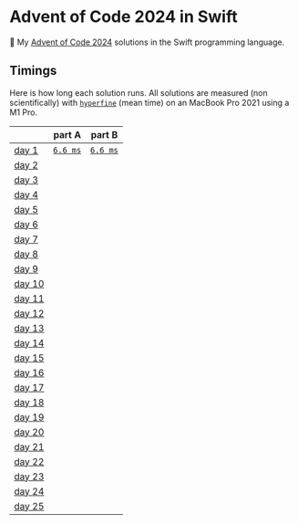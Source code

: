 # Advent of Code 2024 in Swift

🎄 My [Advent of Code 2024](https://adventofcode.com/2024) solutions in the Swift programming language.

## Timings

Here is how long each solution runs. All solutions are measured (non scientifically) with [`hyperfine`](https://github.com/sharkdp/hyperfine) (mean time) on an MacBook Pro 2021 using a M1 Pro.

|                                                | part A                               | part B                               |
| ---------------------------------------------- | ------------------------------------ | ------------------------------------ |
| [day 1](https://adventofcode.com/2024/day/1)   | [`6.6 ms`](./solutions/01/01a.swift) | [`6.6 ms`](./solutions/01/01b.swift) |
| [day 2](https://adventofcode.com/2024/day/2)   |                                      |                                      |
| [day 3](https://adventofcode.com/2024/day/3)   |                                      |                                      |
| [day 4](https://adventofcode.com/2024/day/4)   |                                      |                                      |
| [day 5](https://adventofcode.com/2024/day/5)   |                                      |                                      |
| [day 6](https://adventofcode.com/2024/day/6)   |                                      |                                      |
| [day 7](https://adventofcode.com/2024/day/7)   |                                      |                                      |
| [day 8](https://adventofcode.com/2024/day/8)   |                                      |                                      |
| [day 9](https://adventofcode.com/2024/day/9)   |                                      |                                      |
| [day 10](https://adventofcode.com/2024/day/10) |                                      |                                      |
| [day 11](https://adventofcode.com/2024/day/11) |                                      |                                      |
| [day 12](https://adventofcode.com/2024/day/12) |                                      |                                      |
| [day 13](https://adventofcode.com/2024/day/13) |                                      |                                      |
| [day 14](https://adventofcode.com/2024/day/14) |                                      |                                      |
| [day 15](https://adventofcode.com/2024/day/15) |                                      |                                      |
| [day 16](https://adventofcode.com/2024/day/16) |                                      |                                      |
| [day 17](https://adventofcode.com/2024/day/17) |                                      |                                      |
| [day 18](https://adventofcode.com/2024/day/18) |                                      |                                      |
| [day 19](https://adventofcode.com/2024/day/19) |                                      |                                      |
| [day 20](https://adventofcode.com/2024/day/20) |                                      |                                      |
| [day 21](https://adventofcode.com/2024/day/21) |                                      |                                      |
| [day 22](https://adventofcode.com/2024/day/22) |                                      |                                      |
| [day 23](https://adventofcode.com/2024/day/23) |                                      |                                      |
| [day 24](https://adventofcode.com/2024/day/24) |                                      |                                      |
| [day 25](https://adventofcode.com/2024/day/25) |                                      |                                      |
